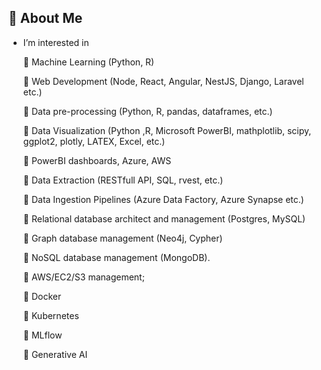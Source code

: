 ## :dizzy: About Me

- I’m interested in
  
  🔭 Machine Learning (Python, R)

  🔭 Web Development (Node, React, Angular, NestJS, Django, Laravel etc.)

  🔭 Data pre-processing (Python, R, pandas, dataframes, etc.)

  🔭 Data Visualization (Python ,R, Microsoft PowerBI, mathplotlib, scipy, ggplot2, plotly, LATEX, Excel, etc.)

  🔭 PowerBI dashboards, Azure, AWS

  🔭 Data Extraction (RESTfull API, SQL, rvest, etc.)

  🔭 Data Ingestion Pipelines (Azure Data Factory, Azure Synapse etc.)

  🔭 Relational database architect and management (Postgres, MySQL)

  🔭 Graph database management (Neo4j, Cypher)

  🔭 NoSQL database management (MongoDB).

  🔭 AWS/EC2/S3 management;

  🔭 Docker

  🔭 Kubernetes

  🔭 MLflow

  🔭 Generative AI

<!--
**fullstack0516/fullstack0516** is a ✨ _special_ ✨ repository because its `README.md` (this file) appears on your GitHub profile.

Here are some ideas to get you started:

- 🔭 I’m currently working on ...
- 🌱 I’m currently learning ...
- 👯 I’m looking to collaborate on ...
- 🤔 I’m looking for help with ...
- 💬 Ask me about ...
- 📫 How to reach me: ...
- 😄 Pronouns: ...
- ⚡ Fun fact: ...
-->
